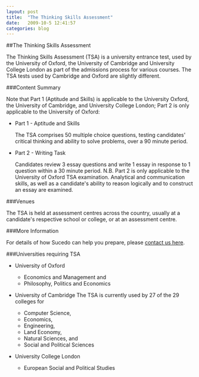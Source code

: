 ```yaml
---
layout: post
title:  "The Thinking Skills Assessment"
date:   2009-10-5 12:41:57
categories: blog
---
```


##The Thinking Skills Assessment

The Thinking Skills Assessment (TSA) is a university entrance test, used by the University of Oxford, the University of Cambridge and University College London as part of the admissions process for various courses. The TSA tests used by Cambridge and Oxford are slightly different.

###Content Summary

Note that Part 1 (Aptitude and Skills) is applicable to the University Oxford, the University of Cambridge, and University College London; Part 2 is only applicable to the University of Oxford:

* Part 1 - Aptitude and Skills
  
    The TSA comprises 50 multiple choice questions, testing candidates' critical thinking and ability to solve problems, over a 90 minute period.

* Part 2 - Writing Task
  
    Candidates review 3 essay questions and write 1 essay in response to 1 question within a 30 minute period. N.B. Part 2 is only applicable to the University of Oxford TSA examination. Analytical and communication skills, as well as a candidate's ability to reason logically and to construct an essay are examined.

###Venues

The TSA is held at assessment centres across the country, usually at a candidate's respective school or college, or at an assessment centre.

###More Information

For details of how Sucedo can help you prepare, please <a href="/contact/" title="Contact us">contact us here</a>.

###Universities requiring TSA

* University of Oxford
  * Economics and Management and
  * Philosophy, Politics and Economics

* University of Cambridge The TSA is currently used by 27 of the 29 colleges for
  * Computer Science,
  * Economics,
  * Engineering,
  * Land Economy,
  * Natural Sciences, and
  * Social and Political Sciences

* University College London
  * European Social and Political Studies
